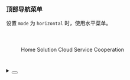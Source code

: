 ### 顶部导航菜单

设置 `mode` 为 `horizontal` 时，使用水平菜单。

<div class="cell-demo vp-raw">
  <div class="menu-demo">
    <yc-menu
      mode="horizontal"
      default-selected-keys="1">
      <yc-menu-item
        path="0"
        :style="{ padding: 0, marginRight: '38px' }"
        disabled>
        <div
          :style="{
            width: '80px',
            height: '30px',
            borderRadius: '2px',
            background: 'var(--color-fill-3)',
            cursor: 'text',
          }" />
      </yc-menu-item>
      <yc-menu-item path="1">Home</yc-menu-item>
      <yc-menu-item path="2">Solution</yc-menu-item>
      <yc-menu-item path="3">Cloud Service</yc-menu-item>
      <yc-menu-item path="4">Cooperation</yc-menu-item>
    </yc-menu>
  </div>
</div>

<style scoped>
.menu-demo {
  box-sizing: border-box;
  width: 100%;
  padding: 40px;
  background-color: var(--color-neutral-2);
}
</style>

<details>
<summary>
 <button class="code-btn"  >
    <icon-code />
 </button>
</summary>

```vue
<template>
  <div class="menu-demo">
    <yc-menu
      mode="horizontal"
      default-selected-keys="1">
      <yc-menu-item
        path="0"
        :style="{ padding: 0, marginRight: '38px' }"
        disabled>
        <div
          :style="{
            width: '80px',
            height: '30px',
            borderRadius: '2px',
            background: 'var(--color-fill-3)',
            cursor: 'text',
          }" />
      </yc-menu-item>
      <yc-menu-item path="1">Home</yc-menu-item>
      <yc-menu-item path="2">Solution</yc-menu-item>
      <yc-menu-item path="3">Cloud Service</yc-menu-item>
      <yc-menu-item path="4">Cooperation</yc-menu-item>
    </yc-menu>
  </div>
</template>

<style scoped>
.menu-demo {
  box-sizing: border-box;
  width: 100%;
  padding: 40px;
  background-color: var(--color-neutral-2);
}
</style>
```

</details>

